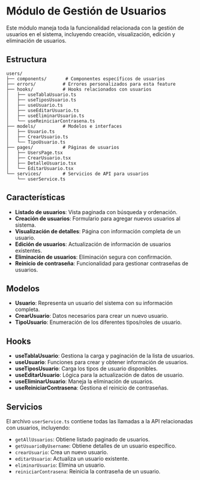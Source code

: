 # Módulo de Gestión de Usuarios

Este módulo maneja toda la funcionalidad relacionada con la gestión de usuarios en el sistema, incluyendo creación, visualización, edición y eliminación de usuarios.

## Estructura

```
users/
├── components/       # Componentes específicos de usuarios
├── errors/          # Errores personalizados para esta feature
├── hooks/           # Hooks relacionados con usuarios
│   ├── useTablaUsuario.ts
│   ├── useTiposUsuario.ts
│   ├── useUsuario.ts
│   ├── useEditarUsuario.ts
│   ├── useEliminarUsuario.ts
│   └── useReiniciarContrasena.ts
├── models/          # Modelos e interfaces
│   ├── Usuario.ts
│   ├── CrearUsuario.ts
│   └── TipoUsuario.ts
├── pages/           # Páginas de usuarios
│   ├── UsersPage.tsx
│   ├── CrearUsuario.tsx
│   ├── DetalleUsuario.tsx
│   └── EditarUsuario.tsx
└── services/        # Servicios de API para usuarios
    └── userService.ts
```

## Características

- **Listado de usuarios**: Vista paginada con búsqueda y ordenación.
- **Creación de usuarios**: Formulario para agregar nuevos usuarios al sistema.
- **Visualización de detalles**: Página con información completa de un usuario.
- **Edición de usuarios**: Actualización de información de usuarios existentes.
- **Eliminación de usuarios**: Eliminación segura con confirmación.
- **Reinicio de contraseña**: Funcionalidad para gestionar contraseñas de usuarios.

## Modelos

- **Usuario**: Representa un usuario del sistema con su información completa.
- **CrearUsuario**: Datos necesarios para crear un nuevo usuario.
- **TipoUsuario**: Enumeración de los diferentes tipos/roles de usuario.

## Hooks

- **useTablaUsuario**: Gestiona la carga y paginación de la lista de usuarios.
- **useUsuario**: Funciones para crear y obtener información de usuarios.
- **useTiposUsuario**: Carga los tipos de usuario disponibles.
- **useEditarUsuario**: Lógica para la actualización de datos de usuario.
- **useEliminarUsuario**: Maneja la eliminación de usuarios.
- **useReiniciarContrasena**: Gestiona el reinicio de contraseñas.

## Servicios

El archivo `userService.ts` contiene todas las llamadas a la API relacionadas con usuarios, incluyendo:

- `getAllUsuarios`: Obtiene listado paginado de usuarios.
- `getUsuarioByUsername`: Obtiene detalles de un usuario específico.
- `crearUsuario`: Crea un nuevo usuario.
- `editarUsuario`: Actualiza un usuario existente.
- `eliminarUsuario`: Elimina un usuario.
- `reiniciarContrasena`: Reinicia la contraseña de un usuario.
